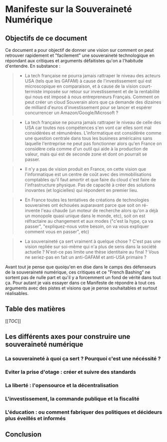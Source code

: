 # Manifeste sur la Souveraineté Numérique

## Objectifs de ce document

Ce document a pour objectif de donner une vision sur comment on peut retrouver rapidement et "facilement" une souveraineté technologique en répondant aux critiques et arguments défaitistes qu'on a l'habitude d'entendre. En substance :

> * La tech française ne pourra jamais rattraper le niveau des acteurs USA (tels que les GAFAM) à cause de l'investissement qui est microscopique en comparaison, et à cause de la vision court-termiste imposée sur retour sur investissement et de la rentabilité qui nous est imposé à nous entrepreneurs Français. Comment on peut créer un cloud Souverain alors que ça demande des dizaines de milliard d'euros d'investissement pour se lancer et espérer concurrencer un Amazon/Google/Microsoft ?

> * La tech française ne pourra jamais rattraper le niveau de celle des USA car toutes nos compétences s'en vont car elles sont mal considérées et rémunérées. L'informatique est considérée comme une question centrale dans tous les business américains sans laquelle l'entreprise ne peut pas fonctionner alors qu'en France on considère cela comme d'un outil qui aide à la production de valeur, mais qui est de seconde zone et dont on pourrait se passer.

> * Il n'y a pas de vision produit en France, on cette vision que l'informatique est un centre de coût avec des immobilisations comptables qu'il faut amortir et que faire du cloud c'est faire de l'infrastructure physique. Pas de capacité à créer des solutions inovantes (et logicielles) qui répondent en premier lieu.

> * En France toutes les tentatives de créations de technologies souveraines ont échouées auparavant parce que soit on ré-invente l'eau chaude (un moteur de recherche alors qu'on a déjà un monopole quasi unique dans le monde, etc), soit on est réfractaire au changement et aux modes ("c'est la hype, ça va passer", "expliquez-nous votre besoin, on va vous expliquer comment vous en passer", etc)

> * La souveraineté ça sert vraiment à quelque chose ? C'est pas une vision repliée sur soi-même qui n'a plus de sens dans la société actuelle ? N'est-ce pas limite une thèse identitaire au final ? Vous ne seriez-pas en fait un anti-GAFAM et anti-USA primaire ?

Avant tout je pense que quoiqu'en en dise dans le camps des défenseurs de la souveraineté numérique, ces critiques et ce "French Bashing" ne sortent pas de nulle part et qu'il y a forcemment un fond de vérité dans tout ça. Pour autant je vais essayer dans ce Manifeste de répondre à tout ces arguments avec des pistes et visions que je pense souhaitables et surtout réalisables.

## Table des matières

[[_TOC_]]

## Les différents axes pour construire une souveraineté numérique

### La souveraineté à quoi ça sert ? Pourquoi c'est une nécéssité ?

### Eviter la prise d'otage : créer et suivre des standards

### La liberté : l'opensource et la décentralisation

### L'investissement, la commande publique et la fiscalité

### L'éducation : ou comment fabriquer des politiques et décideurs plus éveillés et informés

## Conclusion
